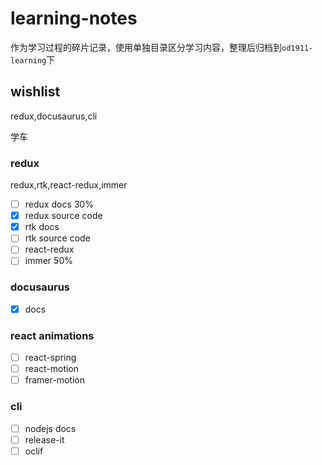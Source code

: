 # learning-notes

作为学习过程的碎片记录，使用单独目录区分学习内容，整理后归档到`od1911-learning`下

## wishlist

redux,docusaurus,cli

学车

### redux

redux,rtk,react-redux,immer

- [ ] redux docs 30%
- [x] redux source code
- [x] rtk docs
- [ ] rtk source code
- [ ] react-redux
- [ ] immer 50%

### docusaurus

- [x] docs

### react animations

- [ ] react-spring
- [ ] react-motion
- [ ] framer-motion

### cli

- [ ] nodejs docs
- [ ] release-it
- [ ] oclif
